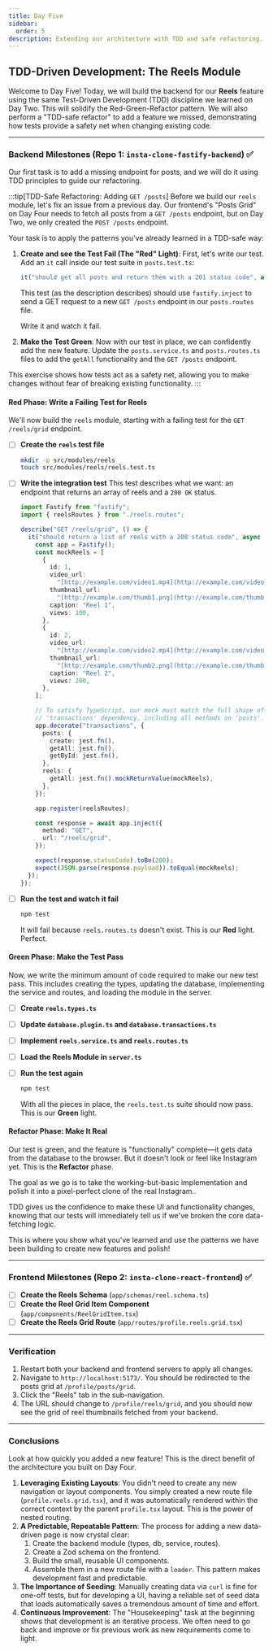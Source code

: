 ```yaml
---
title: Day Five
sidebar:
  order: 5
description: Extending our architecture with TDD and safe refactoring.
---
```


## TDD-Driven Development: The Reels Module

Welcome to Day Five! Today, we will build the backend for our **Reels** feature using the same Test-Driven Development (TDD) discipline we learned on Day Two. This will solidify the Red-Green-Refactor pattern. We will also perform a "TDD-safe refactor" to add a feature we missed, demonstrating how tests provide a safety net when changing existing code.

---

### Backend Milestones (Repo 1: `insta-clone-fastify-backend`) ✅

Our first task is to add a missing endpoint for posts, and we will do it using TDD principles to guide our refactoring.

:::tip[TDD-Safe Refactoring: Adding `GET /posts`]
Before we build our `reels` module, let's fix an issue from a previous day. Our frontend's "Posts Grid" on Day Four needs to fetch all posts from a `GET /posts` endpoint, but on Day Two, we only created the `POST /posts` endpoint.

Your task is to apply the patterns you've already learned in a TDD-safe way:

1.  **Create and see the Test Fail (The "Red" Light)**: First, let's write our test. Add an `it` call inside our test suite in `posts.test.ts`:

    ```typescript
    it("should get all posts and return them with a 201 status code", async () => {});
    ```

    This test (as the description describes) should use `fastify.inject` to send a GET request to a new `GET /posts` endpoint in our `posts.routes` file.

    Write it and watch it fail.

2.  **Make the Test Green**: Now with our test in place, we can confidently add the new feature. Update the `posts.service.ts` and `posts.routes.ts` files to add the `getAll` functionality and the `GET /posts` endpoint.

This exercise shows how tests act as a safety net, allowing you to make changes without fear of breaking existing functionality.
:::

#### Red Phase: Write a Failing Test for Reels

We'll now build the `reels` module, starting with a failing test for the `GET /reels/grid` endpoint.

- [ ] **Create the `reels` test file**

  ```bash
  mkdir -p src/modules/reels
  touch src/modules/reels/reels.test.ts
  ```

- [ ] **Write the integration test**
      This test describes what we want: an endpoint that returns an array of reels and a `200 OK` status.

  ```typescript title="src/modules/reels/reels.test.ts"
  import Fastify from "fastify";
  import { reelsRoutes } from "./reels.routes";

  describe("GET /reels/grid", () => {
    it("should return a list of reels with a 200 status code", async () => {
      const app = Fastify();
      const mockReels = [
        {
          id: 1,
          video_url:
            "[http://example.com/video1.mp4](http://example.com/video1.mp4)",
          thumbnail_url:
            "[http://example.com/thumb1.png](http://example.com/thumb1.png)",
          caption: "Reel 1",
          views: 100,
        },
        {
          id: 2,
          video_url:
            "[http://example.com/video2.mp4](http://example.com/video2.mp4)",
          thumbnail_url:
            "[http://example.com/thumb2.png](http://example.com/thumb2.png)",
          caption: "Reel 2",
          views: 200,
        },
      ];

      // To satisfy TypeScript, our mock must match the full shape of the
      // 'transactions' dependency, including all methods on 'posts'.
      app.decorate("transactions", {
        posts: {
          create: jest.fn(),
          getAll: jest.fn(),
          getById: jest.fn(),
        },
        reels: {
          getAll: jest.fn().mockReturnValue(mockReels),
        },
      });

      app.register(reelsRoutes);

      const response = await app.inject({
        method: "GET",
        url: "/reels/grid",
      });

      expect(response.statusCode).toBe(200);
      expect(JSON.parse(response.payload)).toEqual(mockReels);
    });
  });
  ```

- [ ] **Run the test and watch it fail**
  ```bash
  npm test
  ```
  It will fail because `reels.routes.ts` doesn't exist. This is our **Red** light. Perfect.

#### Green Phase: Make the Test Pass

Now, we write the minimum amount of code required to make our new test pass. This includes creating the types, updating the database, implementing the service and routes, and loading the module in the server.

- [ ] **Create `reels.types.ts`**
- [ ] **Update `database.plugin.ts` and `database.transactions.ts`**
- [ ] **Implement `reels.service.ts` and `reels.routes.ts`**
- [ ] **Load the Reels Module in `server.ts`**

- [ ] **Run the test again**
  ```bash
  npm test
  ```
  With all the pieces in place, the `reels.test.ts` suite should now pass. This is our **Green** light.

#### Refactor Phase: Make It Real

Our test is green, and the feature is "functionally" complete—it gets data from the database to the browser. But it doesn't look or feel like Instagram yet. This is the **Refactor** phase.

The goal as we go is to take the working-but-basic implementation and polish it into a pixel-perfect clone of the real Instagram..

TDD gives us the confidence to make these UI and functionality changes, knowing that our tests will immediately tell us if we've broken the core data-fetching logic.

This is where you show what you've learned and use the patterns we have been building to create new features and polish!

---

### Frontend Milestones (Repo 2: `insta-clone-react-frontend`) ✅

- [ ] **Create the Reels Schema** (`app/schemas/reel.schema.ts`)
- [ ] **Create the Reel Grid Item Component** (`app/components/ReelGridItem.tsx`)
- [ ] **Create the Reels Grid Route** (`app/routes/profile.reels.grid.tsx`)

---

### Verification

1.  Restart both your backend and frontend servers to apply all changes.
2.  Navigate to `http://localhost:5173/`. You should be redirected to the posts grid at `/profile/posts/grid`.
3.  Click the "Reels" tab in the sub-navigation.
4.  The URL should change to `/profile/reels/grid`, and you should now see the grid of reel thumbnails fetched from your backend.

---

### Conclusions

Look at how quickly you added a new feature! This is the direct benefit of the architecture you built on Day Four.

1.  **Leveraging Existing Layouts**: You didn't need to create any new navigation or layout components. You simply created a new route file (`profile.reels.grid.tsx`), and it was automatically rendered within the correct context by the parent `profile.tsx` layout. This is the power of nested routing.
2.  **A Predictable, Repeatable Pattern**: The process for adding a new data-driven page is now crystal clear:
    1.  Create the backend module (types, db, service, routes).
    2.  Create a Zod schema on the frontend.
    3.  Build the small, reusable UI components.
    4.  Assemble them in a new route file with a `loader`.
        This pattern makes development fast and predictable.
3.  **The Importance of Seeding**: Manually creating data via `curl` is fine for one-off tests, but for developing a UI, having a reliable set of seed data that loads automatically saves a tremendous amount of time and effort.
4.  **Continuous Improvement**: The "Housekeeping" task at the beginning shows that development is an iterative process. We often need to go back and improve or fix previous work as new requirements come to light.
